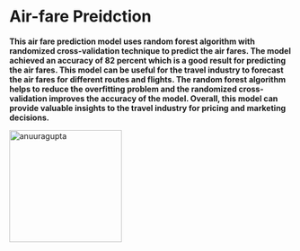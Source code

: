 <h1><strong>Air-fare Preidction</h1></strong>

<strong>
This air fare prediction model uses random forest algorithm with randomized cross-validation technique to predict the air fares. The model achieved an accuracy of 82 percent which is a good result for predicting the air fares. This model can be useful for the travel industry to forecast the air fares for different routes and flights. The random forest algorithm helps to reduce the overfitting problem and the randomized cross-validation improves the accuracy of the model. Overall, this model can provide valuable insights to the travel industry for pricing and marketing decisions.</strong>

<p><img align="center" height='200' width="200" src="https://i.gifer.com/origin/f3/f39a0d6751e225a96e5b5406e3142767_w200.gif" alt="anuuragupta" /></p>

